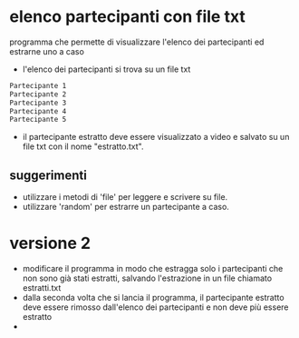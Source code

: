 # elenco partecipanti con file txt
programma che permette di visualizzare l'elenco dei partecipanti ed estrarne uno a caso
- l'elenco dei partecipanti si trova su un file txt
```txt
Partecipante 1
Partecipante 2
Partecipante 3
Partecipante 4
Partecipante 5
```
- il partecipante estratto deve essere visualizzato a video e salvato su un file txt con il nome "estratto.txt".
## suggerimenti
- utilizzare i metodi di 'file' per leggere e scrivere su file.
- utilizzare 'random' per estrarre un partecipante a caso.

# versione 2
- modificare il programma in modo che estragga solo i partecipanti che non sono già stati estratti, salvando l'estrazione in un file chiamato estratti.txt
- dalla seconda volta che si lancia il programma, il partecipante estratto deve essere rimosso dall'elenco dei partecipanti e non deve più essere estratto
- 